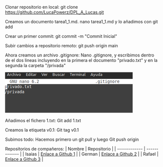 Clonar repositorio en local:
git clone https://github.com/LucaPowerz/DPL_A_Lucas.git


Creamos un documento tarea1_1.md.
nano tarea1_1.md y lo añadimos con git add


Crear un primer commit:
git commit -m "Commit Inicial"


Subir cambios a repositorio remoto:
git push origin main


Ahora creamos un archivo .gitignore:
Nano .gitignore, y escribimos dentro de el dos lineas incluyendo en la primera el documento "privado.txt" y en la segunda la carpeta "/privada"


<img src="2.png">


Añadimos el fichero 1.txt:
Git add 1.txt


Creamos la etiqueta v0.1:
Git tag v0.1


Subimos todo:
Hacemos primero un git pull y luego
Git push origin


Repositorios de compañeros:
| Nombre | Repositorio |
| ------------- | ------------- |
| Isaias  | [Enlace a Github 1](https://github.com/IsaiasTolP/DPL_A_Isaias)  |
| German  | [Enlace a Github 2](https://github.com/GermanOjeda/DPL_A_German)   |
| Rafael | [Enlace a Github 3](https://github.com/RafaelMayor)   |

